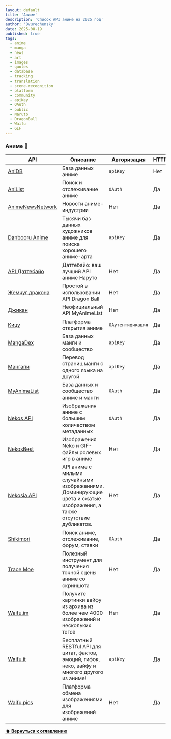 ```yaml
---
layout: default
title: 'Аниме'
description: 'Список API аниме на 2025 год'
author: 'Dvurechensky'
date: 2025-08-19
published: true
tags:
  - anime
  - manga
  - news
  - art
  - images
  - quotes
  - database
  - tracking
  - translation
  - scene-recognition
  - platform
  - community
  - apiKey
  - OAuth
  - public
  - Naruto
  - DragonBall
  - Waifu
  - GIF
---
```


### Аниме 🔴

| API                                                                       | Описание                                                                                                             | Авторизация       | HTTPS | CORS        |
| ------------------------------------------------------------------------- | -------------------------------------------------------------------------------------------------------------------- | ----------------- | ----- | ----------- |
| [AniDB](https://wiki.anidb.net/HTTP_API_Definition)                       | База данных аниме                                                                                                    | `apiKey`          | Нет   | Да          |
| [AniList](https://github.com/AniList/ApiV2-GraphQL-Docs)                  | Поиск и отслеживание аниме                                                                                           | `OAuth`           | Да    | Неизвестно  |
| [AnimeNewsNetwork](https://www.animenewsnetwork.com/encyclopedia/api.php) | Новости аниме-индустрии                                                                                              | Нет               | Да    | Да          |
| [Danbooru Anime](https://danbooru.donmai.us/wiki_pages/help:api)          | Тысячи баз данных художников аниме для поиска хорошего аниме-арта                                                    | `apiKey`          | Да    | Да          |
| [API Даттебайо](https://api-dattebayo.vercel.app/)                        | Даттебайо: ваш лучший API аниме Наруто                                                                               | Нет               | Да    | Нет         |
| [Жемчуг дракона](https://web.dragonball-api.com)                          | Простой в использовании API Dragon Ball                                                                              | Нет               | Да    | Нет         |
| [Джикан](https://jikan.moe)                                               | Неофициальный API MyAnimeList                                                                                        | Нет               | Да    | Да          |
| [Кицу](https://kitsu.docs.apiary.io/)                                     | Платформа открытия аниме                                                                                             | `ОАутентификация` | Да    | Да          |
| [MangaDex](https://api.mangadex.org/docs/)                                | База данных манги и сообщество                                                                                       | `apiKey`          | Да    | Неизвестный |
| [Мангапи](https://rapidapi.com/pierre.carcellermeunier/api/mangapi3/)     | Перевод страниц манги с одного языка на другой                                                                       | `apiKey`          | Да    | Неизвестно  |
| [MyAnimeList](https://myanimelist.net/clubs.php?cid=13727)                | База данных и сообщество аниме и манги                                                                               | `OAuth`           | Да    | Неизвестно  |
| [Nekos API](https://nekosapi.com/docs)                                    | Изображения аниме с большим количеством метаданных                                                                   | `OAuth`           | Да    | Да          |
| [NekosBest](https://docs.nekos.best)                                      | Изображения Neko и GIF-файлы ролевых игр в аниме                                                                     | Нет               | Да    | Да          |
| [Nekosia API](https://nekosia.cat)                                        | API аниме с милыми случайными изображениями. Доминирующие цвета и сжатые изображения, а также отсутствие дубликатов. | Нет               | Да    | Да          |
| [Shikimori](https://shikimori.one/api/doc)                                | Поиск аниме, отслеживание, форум, ставки                                                                             | `OAuth`           | Да    | Неизвестно  |
| [Trace Moe](https://soruly.github.io/trace.moe-api/#/)                    | Полезный инструмент для получения точной сцены аниме со скриншота                                                    | Нет               | Да    | Нет         |
| [Waifu.im](https://waifu.im/docs)                                         | Получите картинки вайфу из архива из более чем 4000 изображений и нескольких тегов                                   | Нет               | Да    | Да          |
| [Waifu.it](https://docs.waifu.it)                                         | Бесплатный RESTful API для цитат, фактов, эмоций, гифок, неко, вайфу и многого другого из аниме!                     | `apiKey`          | Да    | Да          |
| [Waifu.pics](https://waifu.pics/docs)                                     | Платформа обмена изображениями для изображений аниме                                                                 | Нет               | Да    | Нет         |

**[⬆ Вернуться к оглавлению](../index.md)**
